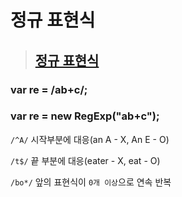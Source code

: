 # 정규 표현식

>## [정규 표현식](https://developer.mozilla.org/ko/docs/Web/JavaScript/Guide/Regular_Expressions)

### var re = /ab+c/;
### var re = new RegExp("ab+c");

`/^A/` 시작부분에 대응(an A - X, An E - O)

`/t$/` 끝 부분에 대응(eater - X, eat - O)

`/bo*/` 앞의 표현식이 `0개 이상`으로 연속 반복